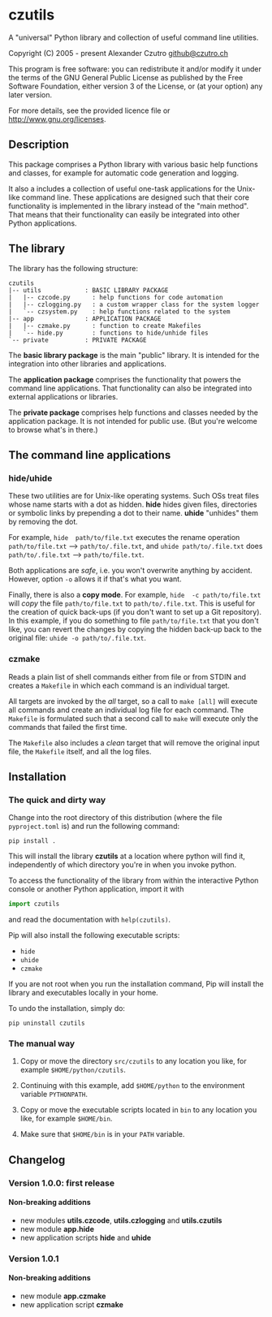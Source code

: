 # czutils

A "universal"  Python library  and collection  of useful  command line
utilities.

Copyright (C) 2005 - present  Alexander Czutro <github@czutro.ch>

This program is  free software: you can redistribute  it and/or modify
it under the  terms of the GNU General Public  License as published by
the Free Software Foundation, either version  3 of the License, or (at
your option) any later version.

For more details, see the provided licence file or
<http://www.gnu.org/licenses>.


## Description

This  package  comprises a  Python  library  with various  basic  help
functions and classes,  for example for automatic  code generation and
logging.

It also  a includes a  collection of useful one-task  applications for
the Unix-like command line.  These applications are designed such that
their core functionality is implemented  in the library instead of the
"main  method".  That  means that  their functionality  can easily  be
integrated into other Python applications.


## The library

The library has the following structure:

```
czutils
|-- utils            : BASIC LIBRARY PACKAGE
|   |-- czcode.py      : help functions for code automation
|   |-- czlogging.py   : a custom wrapper class for the system logger
|   `-- czsystem.py    : help functions related to the system
|-- app              : APPLICATION PACKAGE
|   |-- czmake.py      : function to create Makefiles
|   `-- hide.py        : functions to hide/unhide files
`-- private          : PRIVATE PACKAGE
```

The **basic  library package**  is the main  "public" library.   It is
intended for the integration into other libraries and applications.

The **application  package** comprises  the functionality  that powers
the  command  line  applications.   That  functionality  can  also  be
integrated into external applications or libraries.

The **private package** comprises help functions and classes needed by
the application  package.  It  is not intended  for public  use.  (But
you're welcome to browse what's in there.)


## The command line applications

### hide/uhide

These two  utilities are  for Unix-like  operating systems.   Such OSs
treat files  whose name starts with  a dot as hidden.   **hide** hides
given  files, directories  or symbolic  links by  prepending a  dot to
their name.  **uhide** "unhides" them by removing the dot.

For  example, `hide  path/to/file.txt` executes  the rename  operation
`path/to/file.txt` --> `path/to/.file.txt`, and `uhide
path/to/.file.txt` does `path/to/.file.txt` --> `path/to/file.txt`.

Both applications  are *safe*,  i.e. you  won't overwrite  anything by
accident.  However, option `-o` allows it if that's what you want.

Finally,  there  is also  a  **copy  mode**.   For example,  `hide  -c
path/to/file.txt`   will  *copy*   the   file  `path/to/file.txt`   to
`path/to/.file.txt`.   This  is  useful  for  the  creation  of  quick
back-ups (if  you don't  want to  set up a  Git repository).   In this
example, if you do something to file `path/to/file.txt` that you don't
like, you can revert the changes by copying the hidden back-up back to
the original file: `uhide -o path/to/.file.txt`.

### czmake

Reads a  plain list of shell  commands either from file  or from STDIN
and  creates a  `Makefile`  in  which each  command  is an  individual
target.

All targets are invoked by the *all* target, so a call to `make [all]`
will execute all  commands and create an individual log  file for each
command.   The `Makefile`  is formulated  such that  a second  call to
`make` will execute only the commands that failed the first time.

The `Makefile`  also includes  a *clean* target  that will  remove the
original input file, the `Makefile` itself, and all the log files.


## Installation

### The quick and dirty way

Change into  the root directory  of this distribution (where  the file
`pyproject.toml` is) and run the following command:

```shell
pip install .
```

This will install  the library **czutils** at a  location where python
will  find it,  independently of  which directory  you're in  when you
invoke python.

To access the functionality of the library from within the interactive
Python console or another Python application, import it with

```python
import czutils
```

and read the documentation with `help(czutils)`.

Pip will also install the following executable scripts:

* `hide`
* `uhide`
* `czmake`

If you  are not root when  you run the installation  command, Pip will
install the library and executables locally in your home.

To undo the installation, simply do:

```shell
pip uninstall czutils
```

### The manual way

1. Copy or move the directory  `src/czutils` to any location you like,
   for example `$HOME/python/czutils`.

2. Continuing with this example, add `$HOME/python` to the environment
   variable `PYTHONPATH`.

3. Copy  or  move  the  executable scripts  located  in  `bin` to  any
   location you like, for example `$HOME/bin`.
   
4. Make sure that `$HOME/bin` is in your `PATH` variable.


## Changelog

### Version 1.0.0: first release

#### Non-breaking additions

* new modules **utils.czcode**, **utils.czlogging** and **utils.czutils**
* new module **app.hide**
* new application scripts **hide** and **uhide**

### Version 1.0.1

#### Non-breaking additions

* new module **app.czmake**
* new application script **czmake**
